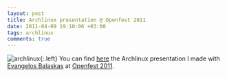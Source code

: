 ```yaml
---
layout: post
title: Archlinux presentation @ Openfest 2011
date: 2011-04-09 19:10:06 +03:00
tags: archlinux
comments: true
---
```

![archlinux](http://farm7.static.flickr.com/6125/5959353918_bf30a8fa46_m.jpg){:.left}
You can find [here](http://openfest.teipir.gr/slides/archlinux-openfest-2011.pdf) the Archlinux presentation I made with [Evangelos Balaskas](https://ebalaskas.gr/blog/?page=about) at [Openfest 2011](http://openfest.teipir.gr).
